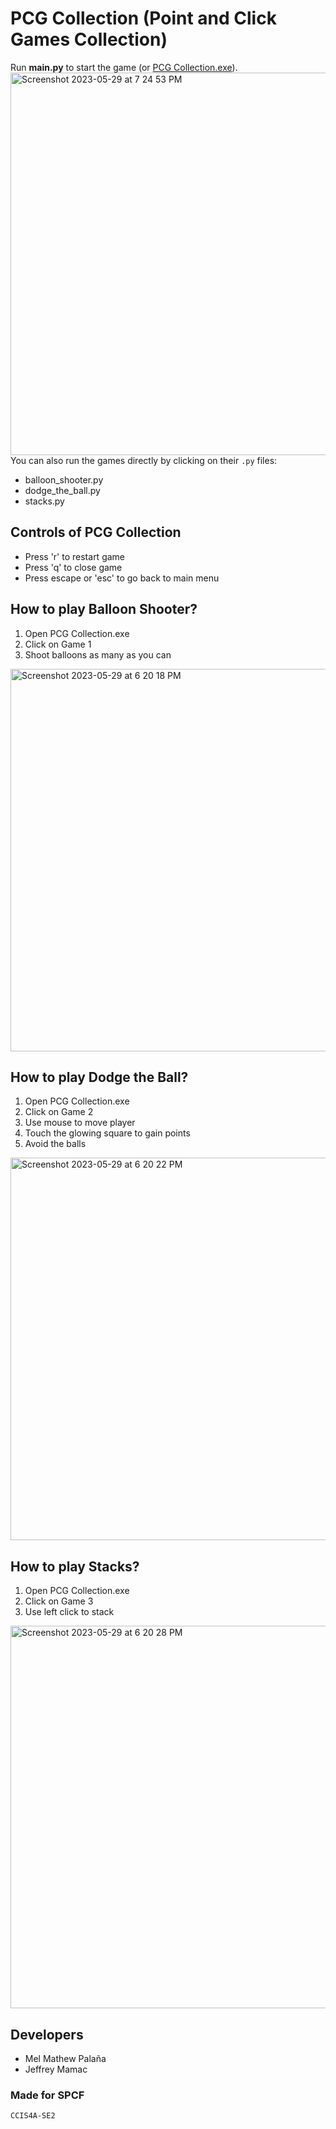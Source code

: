 # PCG Collection (Point and Click Games Collection)

Run **main.py** to start the game (or [PCG Collection.exe](https://github.com/melmatx/PCG-Collection/blob/master/PCG%20Collection.exe)).
<img width="612" alt="Screenshot 2023-05-29 at 7 24 53 PM" src="https://github.com/melmatx/PCG-Collection/assets/87235413/42afb6f7-fa19-4a1b-b76a-4d3a91292f92">
You can also run the games directly by clicking on their `.py` files:
- balloon_shooter.py
- dodge_the_ball.py
- stacks.py

## Controls of PCG Collection
- Press 'r' to restart game
- Press 'q' to close game
- Press escape or 'esc' to go back to main menu

## How to play Balloon Shooter?
1. Open PCG Collection.exe
2. Click on Game 1
3. Shoot balloons as many as you can

<img width="612" alt="Screenshot 2023-05-29 at 6 20 18 PM" src="https://github.com/melmatx/PCG-Collection/assets/87235413/24761ea2-79e3-4e23-bdad-4d638794d6d9">

## How to play Dodge the Ball?
1. Open PCG Collection.exe
2. Click on Game 2
3. Use mouse to move player
4. Touch the glowing square to gain points
5. Avoid the balls

<img width="612" alt="Screenshot 2023-05-29 at 6 20 22 PM" src="https://github.com/melmatx/PCG-Collection/assets/87235413/c74b300e-c014-4dbc-9d01-47b95bf76b48">

## How to play Stacks?
1. Open PCG Collection.exe
2. Click on Game 3
3. Use left click to stack

<img width="612" alt="Screenshot 2023-05-29 at 6 20 28 PM" src="https://github.com/melmatx/PCG-Collection/assets/87235413/953a8bc8-bff0-488e-9aba-8f136de3cac2">

## Developers
- Mel Mathew Palaña
- Jeffrey Mamac

### Made for SPCF
    CCIS4A-SE2
